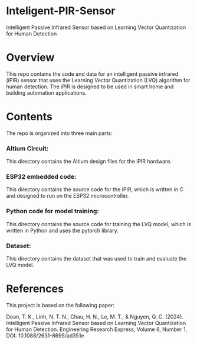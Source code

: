 # Inteligent-PIR-Sensor
Intelligent Passive Infrared Sensor based on Learning Vector Quantization for Human Detection

# Overview
This repo contains the code and data for an intelligent passive infrared (iPIR) sensor that uses the Learning Vector Quantization (LVQ) algorithm for human detection. The iPIR is designed to be used in smart home and building automation applications.

# Contents
The repo is organized into three main parts:
### Altium Circuit: 
This directory contains the Altium design files for the iPIR hardware.
### ESP32 embedded code: 
This directory contains the source code for the iPIR, which is written in C and designed to run on the ESP32 microcontroller.
### Python code for model training: 
This directory contains the source code for training the LVQ model, which is written in Python and uses the pytorch library.
### Dataset: 
This directory contains the dataset that was used to train and evaluate the LVQ model.

# References
This project is based on the following paper:

Doan, T. K., Linh, N. T. N., Chau, H. N., Le, M. T., & Nguyen, Q. C. (2024). Intelligent Passive Infrared Sensor based on Learning Vector Quantization for Human Detection. Engineering Research Express, Volume 6, Number 1, DOI: 10.1088/2631-8695/ad351e
